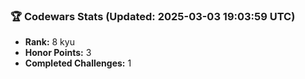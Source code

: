 ### 🏆 Codewars Stats (Updated: 2025-03-03 19:03:59 UTC)

- **Rank:** 8 kyu
- **Honor Points:** 3
- **Completed Challenges:** 1
